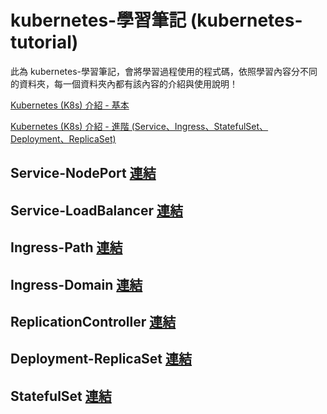 # kubernetes-學習筆記 (kubernetes-tutorial)

此為 kubernetes-學習筆記，會將學習過程使用的程式碼，依照學習內容分不同的資料夾，每一個資料夾內都有該內容的介紹與使用說明！

[Kubernetes (K8s) 介紹 - 基本 ](https://pin-yi.me/k8s/)

[Kubernetes (K8s) 介紹 - 進階 (Service、Ingress、StatefulSet、Deployment、ReplicaSet)](https://pin-yi.me/k8s-advanced/)

## Service-NodePort [連結](https://github.com/880831ian/kubernetes-tutorial/tree/master/Service-NodePort)

## Service-LoadBalancer [連結](https://github.com/880831ian/kubernetes-tutorial/tree/master/Service-LoadBalancer)

## Ingress-Path [連結](https://github.com/880831ian/kubernetes-tutorial/tree/master/Ingress-Path)

## Ingress-Domain [連結](https://github.com/880831ian/kubernetes-tutorial/tree/master/Ingress-Domain)

## ReplicationController [連結](https://github.com/880831ian/kubernetes-tutorial/tree/master/ReplicationController)

## Deployment-ReplicaSet [連結](https://github.com/880831ian/kubernetes-tutorial/tree/master/Deployment-ReplicaSet)

## StatefulSet [連結](https://github.com/880831ian/kubernetes-tutorial/tree/master/StatefulSet)

